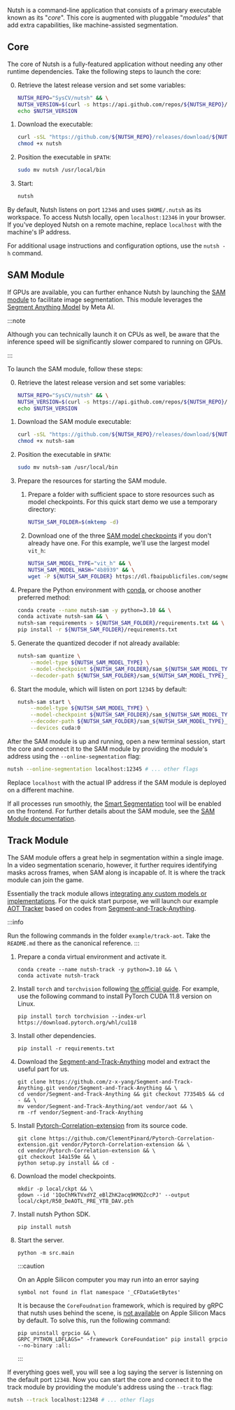 Nutsh is a command-line application that consists of a primary executable known as its "_core_".
This core is augmented with pluggable "_modules_" that add extra capabilities, like machine-assisted segmentation.

## Core

The core of Nutsh is a fully-featured application without needing any other runtime dependencies. Take the following steps to launch the core:

0. Retrieve the latest release version and set some variables:

   ```bash
   NUTSH_REPO="SysCV/nutsh" && \
   NUTSH_VERSION=$(curl -s https://api.github.com/repos/${NUTSH_REPO}/releases/latest | grep 'tag_name' | awk -F '"' '{print $4}') && \
   echo $NUTSH_VERSION
   ```

1. Download the executable:

   ```bash
   curl -sSL "https://github.com/${NUTSH_REPO}/releases/download/${NUTSH_VERSION}/nutsh-$(uname -s)-$(uname -m)" -o nutsh && \
   chmod +x nutsh
   ```

2. Position the executable in `$PATH`:

   ```bash
   sudo mv nutsh /usr/local/bin
   ```

3. Start:

   ```bash
   nutsh
   ```

By default, Nutsh listens on port `12346` and uses `$HOME/.nutsh` as its workspace. To access Nutsh locally, open `localhost:12346` in your browser. If you've deployed Nutsh on a remote machine, replace `localhost` with the machine's IP address.

For additional usage instructions and configuration options, use the `nutsh -h` command.

## SAM Module

If GPUs are available, you can further enhance Nutsh by launching the [SAM module](/SAM%20Module) to facilitate image segmentation. This module leverages the [Segment Anything Model](https://segment-anything.com/) by Meta AI.

:::note

Although you can technically launch it on CPUs as well, be aware that the inference speed will be significantly slower compared to running on GPUs.

:::

To launch the SAM module, follow these steps:

0. Retrieve the latest release version and set some variables:

   ```bash
   NUTSH_REPO="SysCV/nutsh" && \
   NUTSH_VERSION=$(curl -s https://api.github.com/repos/${NUTSH_REPO}/releases/latest | grep 'tag_name' | awk -F '"' '{print $4}') && \
   echo $NUTSH_VERSION
   ```

1. Download the SAM module executable:

   ```bash
   curl -sSL "https://github.com/${NUTSH_REPO}/releases/download/${NUTSH_VERSION}/nutsh-sam-$(uname -s)-$(uname -m)" -o nutsh-sam && \
   chmod +x nutsh-sam
   ```

2. Position the executable in `$PATH`:

   ```bash
   sudo mv nutsh-sam /usr/local/bin
   ```

3. Prepare the resources for starting the SAM module.

   1. Prepare a folder with sufficient space to store resources such as model checkpoints. For this quick start demo we use a temporary directory:

      ```bash
      NUTSH_SAM_FOLDER=$(mktemp -d)
      ```

   2. Download one of the three [SAM model checkpoints](https://github.com/facebookresearch/segment-anything#model-checkpoints) if you don't already have one. For this example, we'll use the largest model `vit_h`:

      ```bash
      NUTSH_SAM_MODEL_TYPE="vit_h" && \
      NUTSH_SAM_MODEL_HASH="4b8939" && \
      wget -P ${NUTSH_SAM_FOLDER} https://dl.fbaipublicfiles.com/segment_anything/sam_${NUTSH_SAM_MODEL_TYPE}_${NUTSH_SAM_MODEL_HASH}.pth
      ```

4. Prepare the Python environment with [conda](https://docs.conda.io/en/latest/), or choose another preferred method:

   ```bash
   conda create --name nutsh-sam -y python=3.10 && \
   conda activate nutsh-sam && \
   nutsh-sam requirements > ${NUTSH_SAM_FOLDER}/requirements.txt && \
   pip install -r ${NUTSH_SAM_FOLDER}/requirements.txt
   ```

5. Generate the quantized decoder if not already available:

   ```bash
   nutsh-sam quantize \
       --model-type ${NUTSH_SAM_MODEL_TYPE} \
       --model-checkpoint ${NUTSH_SAM_FOLDER}/sam_${NUTSH_SAM_MODEL_TYPE}_${NUTSH_SAM_MODEL_HASH}.pth \
       --decoder-path ${NUTSH_SAM_FOLDER}/sam_${NUTSH_SAM_MODEL_TYPE}_${NUTSH_SAM_MODEL_HASH}_decoder.onnx
   ```

6. Start the module, which will listen on port `12345` by default:

   ```bash
   nutsh-sam start \
       --model-type ${NUTSH_SAM_MODEL_TYPE} \
       --model-checkpoint ${NUTSH_SAM_FOLDER}/sam_${NUTSH_SAM_MODEL_TYPE}_${NUTSH_SAM_MODEL_HASH}.pth \
       --decoder-path ${NUTSH_SAM_FOLDER}/sam_${NUTSH_SAM_MODEL_TYPE}_${NUTSH_SAM_MODEL_HASH}_decoder.onnx \
       --devices cuda:0
   ```

After the SAM module is up and running, open a new terminal session, start the core and connect it to the SAM module by providing the module's address using the `--online-segmentation` flag:

```bash
nutsh --online-segmentation localhost:12345 # ... other flags
```

Replace `localhost` with the actual IP address if the SAM module is deployed on a different machine.

If all processes run smoothly, the [Smart Segmentation](/Usage/Video/Smart%20Segmentation) tool will be enabled on the frontend. For further details about the SAM module, see the [SAM Module documentation](/SAM%20Module).

## Track Module

The SAM module offers a great help in segmentation within a single image. In a video segmentation scenario, however, it further requires identifying masks across frames, when SAM along is incapable of.
It is where the track module can join the game.

Essentially the track module allows [integrating any custom models or implementations](/Custom%20Model%20Integration/Tracking). For the quick start purpose, we will launch our example [AOT Tracker](https://github.com/SysCV/nutsh/tree/main/example/track-aot) based on codes from [Segment-and-Track-Anything](https://github.com/z-x-yang/Segment-and-Track-Anything).

:::info

Run the following commands in the folder `example/track-aot`. Take the `README.md` there as the canonical reference.
:::

1. Prepare a conda virtual environment and activate it.

   ```
   conda create --name nutsh-track -y python=3.10 && \
   conda activate nutsh-track
   ```

2. Install `torch` and `torchvision` following [the official guide](https://pytorch.org/get-started/locally/). For example, use the following command to install PyTorch CUDA 11.8 version on Linux.

   ```
   pip install torch torchvision --index-url https://download.pytorch.org/whl/cu118
   ```

3. Install other dependencies.

   ```
   pip install -r requirements.txt
   ```

4. Download the [Segment-and-Track-Anything](https://github.com/z-x-yang/Segment-and-Track-Anything.git) model and extract the useful part for us.

   ```
   git clone https://github.com/z-x-yang/Segment-and-Track-Anything.git vendor/Segment-and-Track-Anything && \
   cd vendor/Segment-and-Track-Anything && git checkout 77354b5 && cd - && \
   mv vendor/Segment-and-Track-Anything/aot vendor/aot && \
   rm -rf vendor/Segment-and-Track-Anything
   ```

5. Install [Pytorch-Correlation-extension](https://github.com/ClementPinard/Pytorch-Correlation-extension.git) from its source code.

   ```
   git clone https://github.com/ClementPinard/Pytorch-Correlation-extension.git vendor/Pytorch-Correlation-extension && \
   cd vendor/Pytorch-Correlation-extension && \
   git checkout 14a159e && \
   python setup.py install && cd -
   ```

6. Download the model checkpoints.

   ```
   mkdir -p local/ckpt && \
   gdown --id '1QoChMkTVxdYZ_eBlZhK2acq9KMQZccPJ' --output local/ckpt/R50_DeAOTL_PRE_YTB_DAV.pth
   ```

7. Install nutsh Python SDK.

   ```
   pip install nutsh
   ```

8. Start the server.

   ```
   python -m src.main
   ```

   :::caution

   On an Apple Silicon computer you may run into an error saying

   ```
   symbol not found in flat namespace '_CFDataGetBytes'
   ```

   It is because the `CoreFoudnation` framework, which is required by gRPC that nutsh uses behind the scene, is [not available](https://dev.to/ankitsahu/installing-ml-agents-on-macos-m1-a-troubleshooting-guide-793) on Apple Silicon Macs by default.
   To solve this, run the following command:

   ```
   pip uninstall grpcio && \
   GRPC_PYTHON_LDFLAGS=" -framework CoreFoundation" pip install grpcio --no-binary :all:
   ```

   :::

If everything goes well, you will see a log saying the server is listenning on the default port `12348`. Now you can start the core and connect it to the track module by providing the module's address using the `--track` flag:

```bash
nutsh --track localhost:12348 # ... other flags
```
